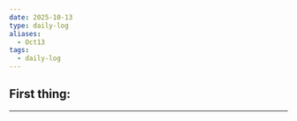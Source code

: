 ```yaml
---
date: 2025-10-13
type: daily-log
aliases:
  - Oct13
tags:
  - daily-log
---
```


## First thing:
---
